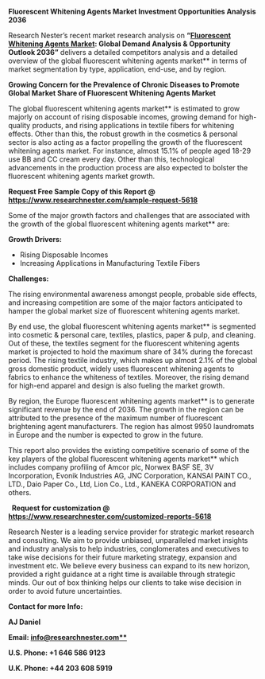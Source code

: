 ﻿**Fluorescent Whitening Agents Market Investment Opportunities Analysis 2036**

Research Nester’s recent market research analysis on **“[Fluorescent Whitening Agents Market](https://www.researchnester.com/reports/fluorescent-whitening-agents-market/5618): Global Demand Analysis & Opportunity Outlook 2036”** delivers a detailed competitors analysis and a detailed overview of the global fluorescent whitening agents market** in terms of market segmentation by type, application, end-use, and by region. 

**Growing Concern for the Prevalence of Chronic Diseases to Promote Global Market Share of Fluorescent Whitening Agents Market**

The global fluorescent whitening agents market** is estimated to grow majorly on account of rising disposable incomes, growing demand for high-quality products, and rising applications in textile fibers for whitening effects. Other than this, the robust growth in the cosmetics & personal sector is also acting as a factor propelling the growth of the fluorescent whitening agents market. For instance, almost 15.1% of people aged 18-29 use BB and CC cream every day. Other than this, technological advancements in the production process are also expected to bolster the fluorescent whitening agents market growth. 

**Request Free Sample Copy of this Report @ <https://www.researchnester.com/sample-request-5618>** 

Some of the major growth factors and challenges that are associated with the growth of the global fluorescent whitening agents market** are:

**Growth Drivers:**

- Rising Disposable Incomes 
- Increasing Applications in Manufacturing Textile Fibers 

**Challenges:**

The rising environmental awareness amongst people, probable side effects, and increasing competition are some of the major factors anticipated to hamper the global market size of fluorescent whitening agents market.

By end use, the global fluorescent whitening agents market** is segmented into cosmetic & personal care, textiles, plastics, paper & pulp, and cleaning. Out of these, the textiles segment for the fluorescent whitening agents market is projected to hold the maximum share of 34% during the forecast period. The rising textile industry, which makes up almost 2.1% of the global gross domestic product, widely uses fluorescent whitening agents to fabrics to enhance the whiteness of textiles. Moreover, the rising demand for high-end apparel and design is also fueling the market growth. 

By region, the Europe fluorescent whitening agents market** is to generate significant revenue by the end of 2036. The growth in the region can be attributed to the presence of the maximum number of fluorescent brightening agent manufacturers. The region has almost 9950 laundromats in Europe and the number is expected to grow in the future. 

This report also provides the existing competitive scenario of some of the key players of the global fluorescent whitening agents market** which includes company profiling of Amcor plc, Norwex BASF SE, 3V Incorporation, Evonik Industries AG, JNC Corporation, KANSAI PAINT CO., LTD., Daio Paper Co., Ltd, Lion Co., Ltd., KANEKA CORPORATION and others.      

` `**Request for customization @ <https://www.researchnester.com/customized-reports-5618>**  

Research Nester is a leading service provider for strategic market research and consulting. We aim to provide unbiased, unparalleled market insights and industry analysis to help industries, conglomerates and executives to take wise decisions for their future marketing strategy, expansion and investment etc. We believe every business can expand to its new horizon, provided a right guidance at a right time is available through strategic minds. Our out of box thinking helps our clients to take wise decision in order to avoid future uncertainties.

**Contact for more Info:**

**AJ Daniel**

**Email: [info@researchnester.com**](mailto:info@researchnester.com)**

**U.S. Phone: +1 646 586 9123** 

**U.K. Phone: +44 203 608 5919**
